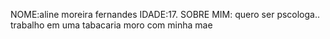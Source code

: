 NOME:aline moreira fernandes
IDADE:17.
SOBRE MIM: quero ser pscologa..
trabalho em uma tabacaria
moro com minha mae 
